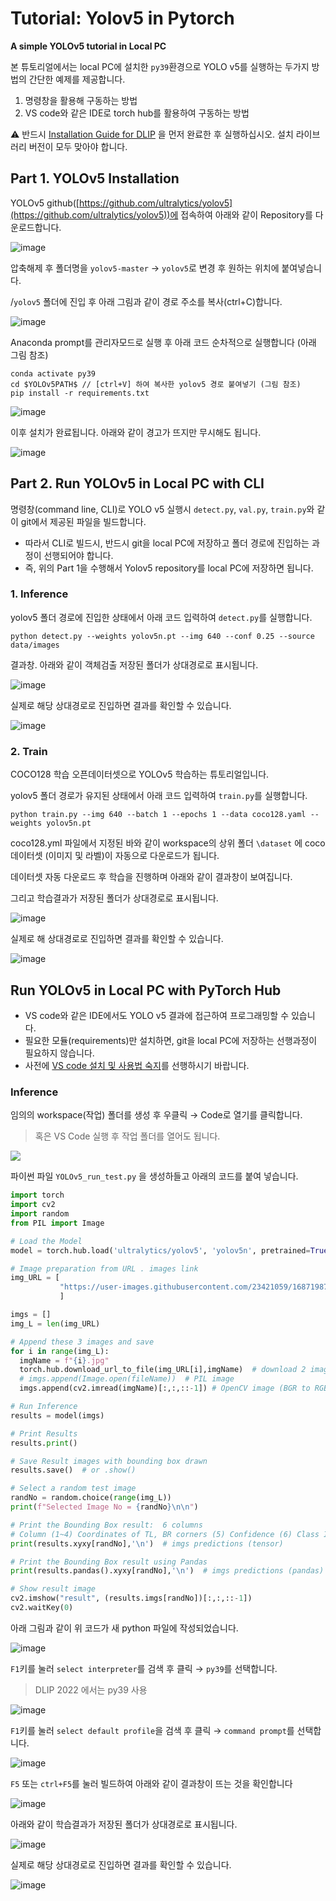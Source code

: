 # Tutorial: Yolov5 in Pytorch

**A simple YOLOv5 tutorial in Local PC**&#x20;

본 튜토리얼에서는 local PC에 설치한 `py39`환경으로 YOLO v5를 실행하는 두가지 방법의 간단한 예제를 제공합니다.

1. 명령창을 활용해 구동하는 방법
2. VS code와 같은 IDE로 torch hub를 활용하여 구동하는 방법



:warning: 반드시 [Installation Guide for DLIP](https://ykkim.gitbook.io/dlip/installation-guide/installation-guide-for-deep-learning) 을 먼저 완료한 후 실행하십시오.  설치 라이브러리 버전이 모두 맞아야 합니다.

## Part 1. YOLOv5 Installation

YOLOv5 github([https://github.com/ultralytics/yolov5](https://github.com/ultralytics/yolov5))에 접속하여 아래와 같이 Repository를 다운로드합니다.

![image](https://user-images.githubusercontent.com/23421059/169227977-bf94857e-3e87-4cc5-9d1d-daf73836a3dd.png)

압축해제 후 폴더명을 `yolov5-master` → `yolov5`로 변경 후  원하는 위치에  붙여넣습니다.

/`yolov5` 폴더에 진입 후 아래 그림과 같이 경로 주소를 복사(ctrl+C)합니다.

![image](https://user-images.githubusercontent.com/23421059/169229474-723ba3ae-2c70-4bcf-8d4d-760543c79fb1.png)

Anaconda prompt를 관리자모드로 실행 후 아래 코드 순차적으로 실행합니다 (아래 그림 참조)

```
conda activate py39
cd $YOLOv5PATH$ // [ctrl+V] 하여 복사한 yolov5 경로 붙여넣기 (그림 참조)
pip install -r requirements.txt
```

![image](https://user-images.githubusercontent.com/23421059/169230206-55eacf01-0b72-42a2-b8c2-2b046572d5bb.png)

이후 설치가 완료됩니다. 아래와 같이 경고가 뜨지만 무시해도 됩니다.&#x20;

![image](https://user-images.githubusercontent.com/23421059/169255844-7db4db53-9129-41be-a4f3-8f395b369c83.png)

## Part 2. Run YOLOv5 in Local PC with CLI

명령창(command line, CLI)로 YOLO v5 실행시 `detect.py`, `val.py`, `train.py`와 같이 git에서 제공된 파일을 빌드합니다.

* 따라서 CLI로 빌드시, 반드시 git을 local PC에 저장하고 폴더 경로에 진입하는 과정이 선행되어야 합니다.
* 즉, 위의 Part 1을 수행해서 Yolov5 repository를  local PC에 저장하면 됩니다.

### 1. Inference

yolov5 폴더 경로에 진입한 상태에서 아래 코드 입력하여 `detect.py`를 실행합니다.

```
python detect.py --weights yolov5n.pt --img 640 --conf 0.25 --source data/images
```

결과창. 아래와 같이 객체검출 저장된 폴더가 상대경로로 표시됩니다.

![image](https://user-images.githubusercontent.com/23421059/169257427-4450a074-18d0-48a7-aec7-ffda79cda7c2.png)

실제로 해당 상대경로로 진입하면 결과를 확인할 수 있습니다.

![image](https://user-images.githubusercontent.com/23421059/169253425-211189e7-c537-490c-8454-699bc5617ad5.png)

### 2. Train

COCO128 학습 오픈데이터셋으로 YOLOv5 학습하는 튜토리얼입니다.



yolov5 폴더 경로가 유지된 상태에서 아래 코드 입력하여 `train.py`를 실행합니다.

```
python train.py --img 640 --batch 1 --epochs 1 --data coco128.yaml --weights yolov5n.pt
```

coco128.yml 파일에서 지정된 바와 같이 workspace의 상위 폴더 `\dataset` 에  coco 데이터셋 (이미지 및 라벨)이 자동으로 다운로드가 됩니다.



데이터셋 자동 다운로드 후 학습을 진행하며 아래와 같이 결과창이 보여집니다.

그리고 학습결과가 저장된 폴더가 상대경로로 표시됩니다.

![image](https://user-images.githubusercontent.com/23421059/169253960-30e810ec-7c90-4602-94fc-b4df96ae7c80.png)

실제로 해 상대경로로 진입하면 결과를 확인할 수 있습니다.

![image](https://user-images.githubusercontent.com/23421059/169254257-3636431b-3cc1-4b39-bfcf-78d282256f4d.png)

## Run YOLOv5 in Local PC with PyTorch Hub

* VS code와 같은 IDE에서도 YOLO v5 결과에 접근하여 프로그래밍할 수 있습니다.
* 필요한 모듈(requirements)만 설치하면, git을 local PC에 저장하는 선행과정이 필요하지 않습니다.
* 사전에 [VS code 설치 및 사용법 숙지](https://ykkim.gitbook.io/dlip/installation-guide/ide/vscode/python-vscode)를 선행하시기 바랍니다.

### Inference

임의의 workspace(작업) 폴더를 생성 후 우클릭 → Code로 열기를 클릭합니다.

> 혹은 VS Code 실행 후 작업 폴더를 열어도 됩니다.

![](https://user-images.githubusercontent.com/23421059/169258661-a30f94a3-96b9-4890-9a9d-7c4eb5aea4f8.png)

&#x20;파이썬 파일 `YOLOv5_run_test.py` 을 생성하들고 아래의 코드를 붙여 넣습니다.

```python
import torch
import cv2
import random
from PIL import Image

# Load the Model
model = torch.hub.load('ultralytics/yolov5', 'yolov5n', pretrained=True)

# Image preparation from URL . images link
img_URL = [           
           "https://user-images.githubusercontent.com/23421059/168719874-be48ef28-954c-4a4c-a048-1e11699e0b56.png",
           ]

imgs = []
img_L = len(img_URL)

# Append these 3 images and save 
for i in range(img_L):
  imgName = f"{i}.jpg"
  torch.hub.download_url_to_file(img_URL[i],imgName)  # download 2 images
  # imgs.append(Image.open(fileName))  # PIL image
  imgs.append(cv2.imread(imgName)[:,:,::-1]) # OpenCV image (BGR to RGB)

# Run Inference
results = model(imgs)

# Print Results
results.print()

# Save Result images with bounding box drawn
results.save()  # or .show()

# Select a random test image
randNo = random.choice(range(img_L))
print(f"Selected Image No = {randNo}\n\n")

# Print the Bounding Box result:  6 columns
# Column (1~4) Coordinates of TL, BR corners (5) Confidence (6) Class ID
print(results.xyxy[randNo],'\n')  # imgs predictions (tensor)

# Print the Bounding Box result using Pandas
print(results.pandas().xyxy[randNo],'\n')  # imgs predictions (pandas)

# Show result image
cv2.imshow("result", (results.imgs[randNo])[:,:,::-1])
cv2.waitKey(0)
```

아래 그림과 같이 위 코드가 새 python 파일에 작성되었습니다.

![image](https://user-images.githubusercontent.com/23421059/169262592-30479afb-298c-472a-ade6-8483939c3bbb.png)

`F1`키를 눌러 `select interpreter`를 검색 후 클릭 → `py39`를 선택합니다.

> DLIP 2022 에서는   py39 사용&#x20;

![image](https://user-images.githubusercontent.com/23421059/169260982-d5dc20a9-9cc4-4b63-8fd1-db3841323358.png)

`F1`키를 눌러 `select default profile`을 검색 후 클릭 → `command prompt`를 선택합니다.

![image](https://user-images.githubusercontent.com/23421059/169261544-f5b2d98a-5e0f-49f0-9e19-2e5a75c705ba.png)

`F5` 또는 `ctrl+F5`를 눌러 빌드하여 아래와 같이 결과창이 뜨는 것을 확인합니다

![image](https://user-images.githubusercontent.com/23421059/169261821-7f6dc614-1dd3-44ff-946a-55729107e348.png)

아래와 같이 학습결과가 저장된 폴더가 상대경로로 표시됩니다.

![image](https://user-images.githubusercontent.com/23421059/169266835-1b4d1ce7-f70a-4d87-b968-215b51cc21ee.png)

실제로 해당 상대경로로 진입하면 결과를 확인할 수 있습니다.

![image](https://user-images.githubusercontent.com/23421059/169267297-9ea714d3-a6eb-4304-a634-103df5d76fde.png)
